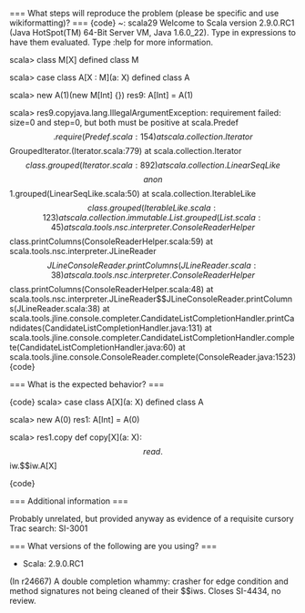 === What steps will reproduce the problem (please be specific and use wikiformatting)? ===
{code}
 ~: scala29
Welcome to Scala version 2.9.0.RC1 (Java HotSpot(TM) 64-Bit Server VM, Java 1.6.0_22).
Type in expressions to have them evaluated.
Type :help for more information.

scala> class M[X]
defined class M

scala> case class A[X : M](a: X)
defined class A

scala> new A(1)(new M[Int] {})
res9: A[Int] = A(1)

scala> res9.copyjava.lang.IllegalArgumentException: requirement failed: size=0 and step=0, but both must be positive
	at scala.Predef$$.require(Predef.scala:154)
	at scala.collection.Iterator$$GroupedIterator.<init>(Iterator.scala:779)
	at scala.collection.Iterator$$class.grouped(Iterator.scala:892)
	at scala.collection.LinearSeqLike$$$$anon$$1.grouped(LinearSeqLike.scala:50)
	at scala.collection.IterableLike$$class.grouped(IterableLike.scala:123)
	at scala.collection.immutable.List.grouped(List.scala:45)
	at scala.tools.nsc.interpreter.ConsoleReaderHelper$$class.printColumns(ConsoleReaderHelper.scala:59)
	at scala.tools.nsc.interpreter.JLineReader$$JLineConsoleReader.printColumns(JLineReader.scala:38)
	at scala.tools.nsc.interpreter.ConsoleReaderHelper$$class.printColumns(ConsoleReaderHelper.scala:48)
	at scala.tools.nsc.interpreter.JLineReader$$JLineConsoleReader.printColumns(JLineReader.scala:38)
	at scala.tools.jline.console.completer.CandidateListCompletionHandler.printCandidates(CandidateListCompletionHandler.java:131)
	at scala.tools.jline.console.completer.CandidateListCompletionHandler.complete(CandidateListCompletionHandler.java:60)
	at scala.tools.jline.console.ConsoleReader.complete(ConsoleReader.java:1523)
{code} 

=== What is the expected behavior? ===

{code}
scala> case class A[X](a: X)
defined class A

scala> new A(0)
res1: A[Int] = A(0)

scala> res1.copy
                                        def copy[X](a: X): $$read.$$iw.$$iw.A[X]   

{code}

=== Additional information ===

Probably unrelated, but provided anyway as evidence of a requisite cursory Trac search: SI-3001

=== What versions of the following are you using? ===
  - Scala: 2.9.0.RC1

(In r24667) A double completion whammy: crasher for edge condition and method
signatures not being cleaned of their $$iws.  Closes SI-4434, no review.
